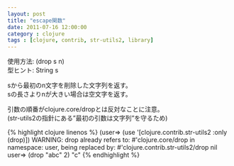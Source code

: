 ```yaml
---
layout: post
title: "escape関数"
date: 2011-07-16 12:00:00
category : clojure
tags : [clojure, contrib, str-utils2, library]
---
```

使用方法: (drop s n)  
型ヒント: String s

sから最初のn文字を削除した文字列を返す。  
sの長さよりnが大きい場合は空文字を返す。

<!--more-->

引数の順番がclojure.core/dropとは反対なことに注意。  
(str-utils2の指針にある”最初の引数は文字列”を守るため)

{% highlight clojure linenos %}
(user=> (use '[clojure.contrib.str-utils2 :only (drop)])
WARNING: drop already refers to: #'clojure.core/drop in namespace: user, being replaced by: #'clojure.contrib.str-utils2/drop
nil
user=> (drop "abc" 2)
"c"
{% endhighlight %}

